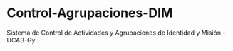 # Control-Agrupaciones-DIM
Sistema de Control de Actividades y Agrupaciones de Identidad y Misión -UCAB-Gy
